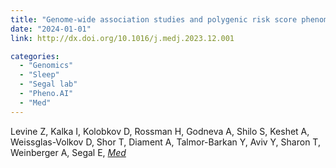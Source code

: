 ```yaml
---
title: "Genome-wide association studies and polygenic risk score phenome-wide association studies across complex phenotypes in the human phenotype project"
date: "2024-01-01"
link: http://dx.doi.org/10.1016/j.medj.2023.12.001

categories:
  - "Genomics"
  - "Sleep"
  - "Segal lab"
  - "Pheno.AI"
  - "Med"
---
```


Levine Z, Kalka I, Kolobkov D, Rossman H, Godneva A, Shilo S, Keshet A, Weissglas-Volkov D, Shor T, Diament A, Talmor-Barkan Y, Aviv Y, Sharon T, Weinberger A, Segal E, [*Med*](http://dx.doi.org/10.1016/j.medj.2023.12.001)



